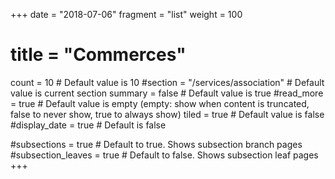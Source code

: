 +++
date = "2018-07-06"
fragment = "list"
weight = 100

# title = "Commerces"
count = 10 # Default value is 10
#section = "/services/association" # Default value is current section
summary = false # Default value is true
#read_more = true # Default value is empty (empty: show when content is truncated, false to never show, true to always show)
tiled = true # Default value is false
#display_date = true # Default is false

#subsections = true # Default to true. Shows subsection branch pages
#subsection_leaves = true # Default to false. Shows subsection leaf pages
+++


